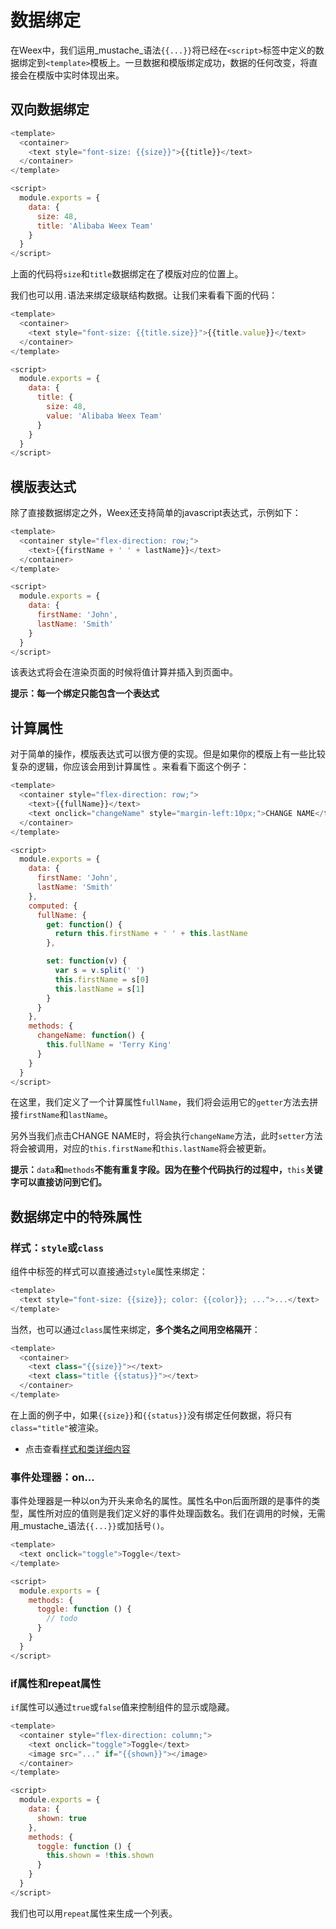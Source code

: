 # 数据绑定

在Weex中，我们运用_mustache_语法`{{...}}`将已经在`<script>`标签中定义的数据绑定到`<template>`模板上。一旦数据和模版绑定成功，数据的任何改变，将直接会在模版中实时体现出来。

## 双向数据绑定

```js
<template>
  <container>
    <text style="font-size: {{size}}">{{title}}</text>
  </container>
</template>

<script>
  module.exports = {
    data: {
      size: 48,
      title: 'Alibaba Weex Team'
    }
  }
</script>
```

上面的代码将`size`和`title`数据绑定在了模版对应的位置上。

我们也可以用`.`语法来绑定级联结构数据。让我们来看看下面的代码：

```js
<template>
  <container>
    <text style="font-size: {{title.size}}">{{title.value}}</text>
  </container>
</template>

<script>
  module.exports = {
    data: {
      title: {
        size: 48,
        value: 'Alibaba Weex Team'
      }
    }
  }
</script>
```

## 模版表达式

除了直接数据绑定之外，Weex还支持简单的javascript表达式，示例如下：

```js
<template>
  <container style="flex-direction: row;">
    <text>{{firstName + ' ' + lastName}}</text>
  </container>
</template>

<script>
  module.exports = {
    data: {
      firstName: 'John',
      lastName: 'Smith'
    }
  }
</script>
```

该表达式将会在渲染页面的时候将值计算并插入到页面中。

**提示：每一个绑定只能包含一个表达式**

## 计算属性

对于简单的操作，模版表达式可以很方便的实现。但是如果你的模版上有一些比较复杂的逻辑，你应该会用到计算属性 。来看看下面这个例子：

```js
<template>
  <container style="flex-direction: row;">
    <text>{{fullName}}</text>
    <text onclick="changeName" style="margin-left:10px;">CHANGE NAME</text>
  </container>
</template>

<script>
  module.exports = {
    data: {
      firstName: 'John',
      lastName: 'Smith'
    },
    computed: {
      fullName: {
        get: function() {
          return this.firstName + ' ' + this.lastName
        },

        set: function(v) {
          var s = v.split(' ')
          this.firstName = s[0]
          this.lastName = s[1]
        }
      }
    },
    methods: {
      changeName: function() {
        this.fullName = 'Terry King'
      }
    }
  }
</script>
```

在这里，我们定义了一个计算属性`fullName`，我们将会运用它的`getter`方法去拼接`firstName`和`lastName`。

另外当我们点击CHANGE NAME时，将会执行`changeName`方法，此时`setter`方法将会被调用，对应的`this.firstName`和`this.lastName`将会被更新。

**提示：**`data`**和**`methods`**不能有重复字段。因为在整个代码执行的过程中，**`this`**关键字可以直接访问到它们。**

## 数据绑定中的特殊属性

### 样式：`style`或`class`

组件中标签的样式可以直接通过`style`属性来绑定：

```js
<template>
  <text style="font-size: {{size}}; color: {{color}}; ...">...</text>
</template>
```

当然，也可以通过`class`属性来绑定，**多个类名之间用空格隔开**：

```js
<template>
  <container>
    <text class="{{size}}"></text>
    <text class="title {{status}}"></text>
  </container>
</template>
```

在上面的例子中，如果`{{size}}`和`{{status}}`没有绑定任何数据，将只有`class="title"`被渲染。

* 点击查看[样式和类详细内容](/style_class.md)

### 事件处理器：on...

事件处理器是一种以on为开头来命名的属性。属性名中on后面所跟的是事件的类型，属性所对应的值则是我们定义好的事件处理函数名。我们在调用的时候，无需用_mustache_语法`{{...}}`或加括号`()`。

```js
<template>
  <text onclick="toggle">Toggle</text>
</template>

<script>
  module.exports = {
    methods: {
      toggle: function () {
        // todo
      }
    }
  }
</script>
```

### if属性和repeat属性

`if`属性可以通过`true`或`false`值来控制组件的显示或隐藏。

```js
<template>
  <container style="flex-direction: column;">
    <text onclick="toggle">Toggle</text>
    <image src="..." if="{{shown}}"></image>
  </container>
</template>

<script>
  module.exports = {
    data: {
      shown: true
    },
    methods: {
      toggle: function () {
        this.shown = !this.shown
      }
    }
  }
</script>
```

我们也可以用`repeat`属性来生成一个列表。



